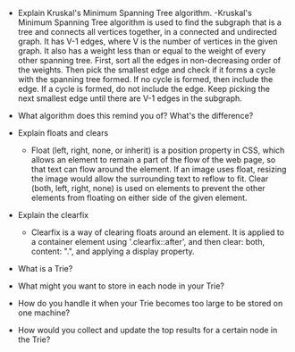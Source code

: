- Explain Kruskal's Minimum Spanning Tree algorithm.
  -Kruskal's Minimum Spanning Tree algorithm is used to find the subgraph that is a tree and connects all vertices together, in a connected and undirected graph. It has V-1 edges, where V is the number of vertices in the given graph. It also has a weight less than or equal to the weight of every other spanning tree. First, sort all the edges in non-decreasing order of the weights. Then pick the smallest edge and check if it forms a cycle with the spanning tree formed. If no cycle is formed, then include the edge. If a cycle is formed, do not include the edge. Keep picking the next smallest edge until there are V-1 edges in the subgraph.


- What algorithm does this remind you of? What's the difference?


- Explain floats and clears
  - Float (left, right, none, or inherit) is a position property in CSS, which allows an element to remain a part of the flow of the web page, so that text can flow around the element. If an image uses float, resizing the image would allow the surrounding text to reflow to fit. Clear (both, left, right, none) is used on elements to prevent the other elements from floating on either side of the given element.


- Explain the clearfix
  - Clearfix is a way of clearing floats around an element. It is applied to a container element using '.clearfix::after', and then clear: both, content: ".", and applying a display property.


- What is a Trie?


- What might you want to store in each node in your Trie?


- How do you handle it when your Trie becomes too large to be stored on one machine?


- How would you collect and update the top results for a certain node in the Trie?
